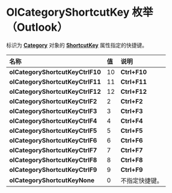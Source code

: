 
# OlCategoryShortcutKey 枚举 （Outlook）

标识为  **[Category](143ef095-54b0-cbe2-e356-632029061ac2.md)** 对象的 **[ShortcutKey](c78f882a-ab02-5218-e71f-362c86b4dfe1.md)** 属性指定的快捷键。



|**名称**|**值**|**说明**|
|:-----|:-----|:-----|
|**olCategoryShortcutKeyCtrlF10**|10|**Ctrl+F10**|
|**olCategoryShortcutKeyCtrlF11**|11|**Ctrl+F11**|
|**olCategoryShortcutKeyCtrlF12**|12|**Ctrl+F12**|
|**olCategoryShortcutKeyCtrlF2**|2|**Ctrl+F2**|
|**olCategoryShortcutKeyCtrlF3**|3|**Ctrl+F3**|
|**olCategoryShortcutKeyCtrlF4**|4|**Ctrl+F4**|
|**olCategoryShortcutKeyCtrlF5**|5|**Ctrl+F5**|
|**olCategoryShortcutKeyCtrlF6**|6|**Ctrl+F6**|
|**olCategoryShortcutKeyCtrlF7**|7|**Ctrl+F7**|
|**olCategoryShortcutKeyCtrlF8**|8|**Ctrl+F8**|
|**olCategoryShortcutKeyCtrlF9**|9|**Ctrl+F9**|
|**olCategoryShortcutKeyNone**|0|不指定快捷键。|
